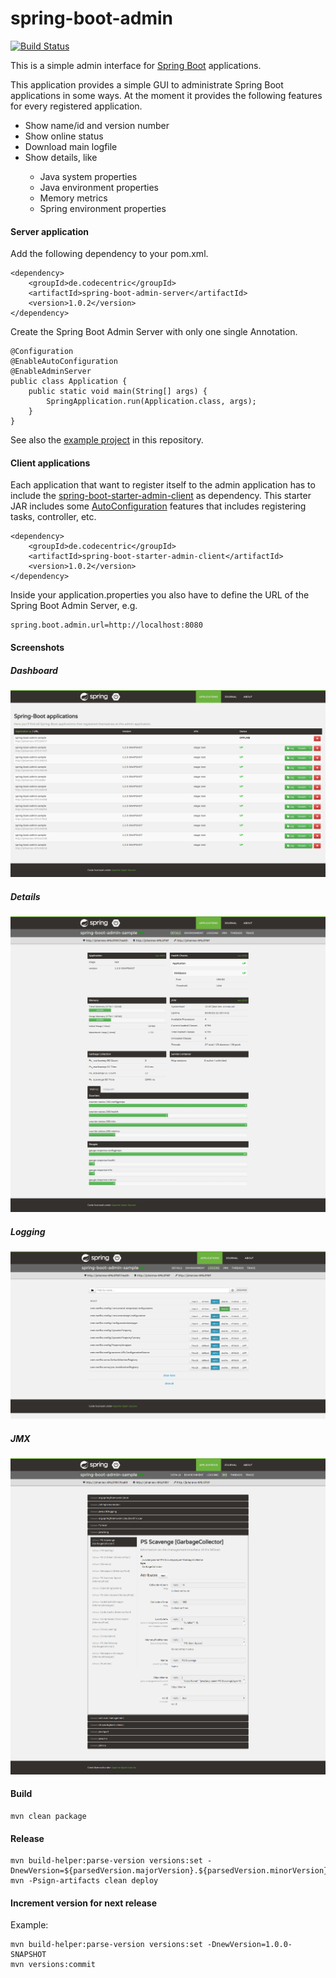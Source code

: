 spring-boot-admin
=================
[![Build Status](https://travis-ci.org/codecentric/spring-boot-admin.png?branch=master)](https://travis-ci.org/codecentric/spring-boot-admin)


This is a simple admin interface for [Spring Boot](http://projects.spring.io/spring-boot/ "Official Spring-Boot website") applications.

This application provides a simple GUI to administrate Spring Boot applications in some ways. At the moment it provides the following features for every registered application.

<ul>
<li>Show name/id and version number</li>
<li>Show online status</li>
<li>Download main logfile</li>
<li>Show details, like</li>
<ul>
<li>Java system properties</li>
<li>Java environment properties</li>
<li>Memory metrics</li>
<li>Spring environment properties</li>
</ul>
</ul> 

#### Server application

Add the following dependency to your pom.xml.

```
<dependency>
	<groupId>de.codecentric</groupId>
	<artifactId>spring-boot-admin-server</artifactId>
	<version>1.0.2</version>
</dependency>
```

Create the Spring Boot Admin Server with only one single Annotation.

```
@Configuration
@EnableAutoConfiguration
@EnableAdminServer
public class Application {
	public static void main(String[] args) {
		SpringApplication.run(Application.class, args);
	}
}
```

See also the [example project](https://github.com/codecentric/spring-boot-admin/tree/master/spring-boot-admin-example) in this repository.

#### Client applications

Each application that want to register itself to the admin application has to include the [spring-boot-starter-admin-client](https://github.com/codecentric/spring-boot-admin/tree/master/spring-boot-starter-admin-client) as dependency. This starter JAR includes some [AutoConfiguration](http://docs.spring.io/spring-boot/docs/current-SNAPSHOT/reference/htmlsingle/#using-boot-auto-configuration "Spring Boot docu") features that includes registering tasks, controller, etc.

```
<dependency>
	<groupId>de.codecentric</groupId>
	<artifactId>spring-boot-starter-admin-client</artifactId>
	<version>1.0.2</version>
</dependency>
```

Inside your application.properties you also have to define the URL of the Spring Boot Admin Server, e.g.

```
spring.boot.admin.url=http://localhost:8080
```

#### Screenshots

##### Dashboard

[](url "title") 
<img src="https://raw.githubusercontent.com/codecentric/spring-boot-admin/master/screenshot.png">

##### Details

[](url "title") 
<img src="https://raw.githubusercontent.com/codecentric/spring-boot-admin/master/screenshot-details.png">

##### Logging

[](url "title") 
<img src="https://raw.githubusercontent.com/codecentric/spring-boot-admin/master/screenshot-logging.png">

##### JMX

[](url "title") 
<img src="https://raw.githubusercontent.com/codecentric/spring-boot-admin/master/screenshot-jmx.png">

#### Build

```shell
mvn clean package
```

#### Release

```shell
mvn build-helper:parse-version versions:set -DnewVersion=${parsedVersion.majorVersion}.${parsedVersion.minorVersion}.${parsedVersion.incrementalVersion}
mvn -Psign-artifacts clean deploy
```

#### Increment version for next release

Example:

```shell
mvn build-helper:parse-version versions:set -DnewVersion=1.0.0-SNAPSHOT
mvn versions:commit
```


